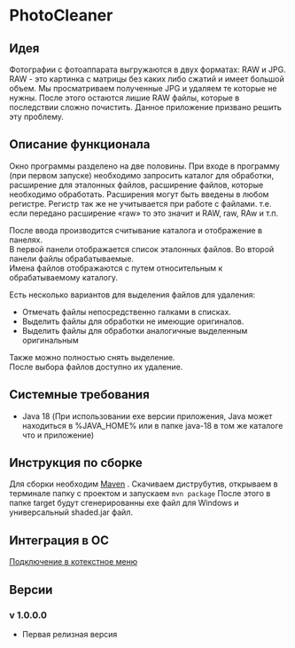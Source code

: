 # PhotoCleaner

## Идея

Фотографии с фотоаппарата выгружаются в двух форматах: RAW и JPG. RAW - это картинка с матрицы без каких либо сжатий и
имеет большой объем. Мы просматриваем полученные JPG и удаляем те которые не нужны. После этого остаются лишие RAW
файлы, которые в последствии сложно почистить. Данное приложение призвано решить эту проблему.

## Описание функционала

Окно программы разделено на две половины. При входе в программу (при первом запуске) необходимо запросить каталог для
обработки, расширение для эталонных файлов, расширение файлов, которые необходимо обработать. Расширения могут быть
введены в любом регистре. Регистр так же не учитывается при работе с файлами. т.е. если передано расширение «raw» то это
значит и RAW, raw, RAw и т.п.

После ввода производится считывание каталога и отображение в панелях.  
В первой панели отображается список эталонных файлов. Во второй панели файлы обрабатываемые.  
Имена файлов отображаются с путем относительным к обрабатываемому каталогу.

Есть несколько вариантов для выделения файлов для удаления:

- Отмечать файлы непосредственно галками в списках.
- Выделить файлы для обработки не имеющие оригиналов.
- Выделить файлы для обработки аналогичные выделенным оригинальным

Также можно полностью снять выделение.  
После выбора файлов доступно их удаление.

## Системные требования

- Java 18
  (При использовании exe версии приложения, Java может находиться в %JAVA_HOME% или в папке java-18 в том же каталоге что и приложение)

## Инструкция по сборке

Для сборки необходим [Maven](https://maven.apache.org/download.cgi)
. Скачиваем диструбутив, открываем в терминале папку с проектом и запускаем `mvn package`
После этого в папке target будут сгенерированны exe файл для Windows и универсальный shaded.jar файл.

## Интеграция в ОС

[Подключение в котекстное меню](./integration/README.md)

## Версии

### v 1.0.0.0

- Первая релизная версия

